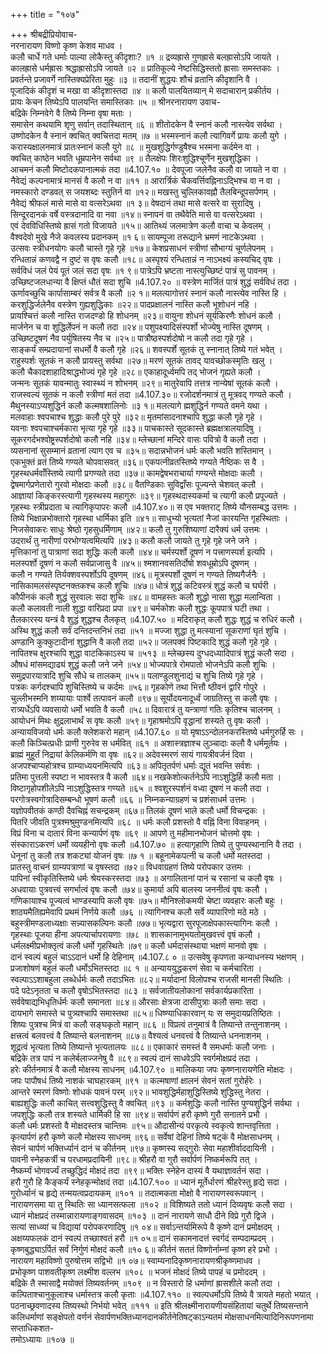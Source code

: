 +++
title = "१०७"

+++
श्रीबद्रीप्रियोवाच-  
नरनारायण विष्णो कृष्ण केशव माधव ।  
कलौ चार्धे गते धर्माः पाल्या लोकैस्तु कीदृशाः? ॥१ ॥
द्रव्यह्रासे गुणह्रासे बलह्रासोऽपि जायते ।  
कालह्रासे धर्मह्रासः श्रद्धाह्रासोऽपि जायते ॥२ ॥
प्रातिकूल्ये नेष्टसिद्धिस्ततो ह्रासाः समस्तकाः ।  
प्रवर्तन्ते प्रजावर्गे नास्तिक्यप्रेरिता मुहुः ॥३ ॥
तदानीं शुद्धयः शौचं व्रतानि कीदृशानि वै ।  
पूजादिकं कीदृशं च मखा वा कीदृशास्तदा ॥४ ॥
कलौ पालयितव्यान् मे सदाचारान् प्रकीर्तय ।  
प्रायः केचन तिष्येऽपि पालयन्ति समास्तिकाः ॥५ ॥
श्रीनरनारायण उवाच-  
बद्रिके निम्नवेगे वै तिष्ये निम्ना वृषा मताः ।  
समासेन कथयामि शृणु सर्वान् तदास्थितान् ॥६ ॥
शीतोदकेन वै स्नानं कलौ नास्त्येव सर्वथा ।  
उष्णोदकेन वै स्नानं क्वचित् क्वचित्तदा मतम् ॥७ ॥
भस्मस्नानं कलौ त्यागिवर्गे प्रायः कलौ युगे ।  
करास्यक्षालनमात्रं प्रातःस्नानं कलौ युगे ॥८ ॥
मुखशुद्धिर्गण्डुषैश्च भस्मना कर्दमेन वा ।  
क्वचित् काष्ठेन भवति धूम्रपानेन सर्वथा ॥९ ॥
तैलक्षेपः शिरःशुद्धिश्चूर्णेन मुखशुद्धिका ।  
आचमनं कलौ मिष्टोदकपानात्मकं तदा ॥4.107.१० ॥
देवपूजा जलेनैव कलौ वा जायते न वा ।  
नैवेद्यं कल्पनामात्रं मानसं वै कलौ न वा ॥११ ॥
आरार्त्रिकं चैकवर्त्तिवह्निनाऽद्भिश्च वा न वा ।  
नमस्कारो दण्डवत् स जयशब्दः स्तुतिर्न वा ॥१२॥
मखस्तु चुल्लिकावह्नौ तैलबिन्दूपसर्पणम् ।  
नैवेद्यं श्रीफलं मासे मासे वा वत्सरेऽथवा ॥१ ३॥
वेषदानं तथा मासे वत्सरे वा सुरादिषु ।  
सिन्दूरदानकं वर्षे वस्त्रदानादि वा नवा ॥१४॥
स्नापनं वा तथैवेति मासे वा वत्सरेऽथवा ।  
एवं देवविधिस्तिष्ये ह्रासं गतो विजायते ॥१५॥
आतिथ्यं जलमात्रेण कलौ वाचा च केवलम् ।  
वैश्वदेवो मुखे नैजे कवलस्य प्रदानकम् ॥१ ६॥
सायम्पूजा तरूद्याने भ्रमणं नाटकेऽथवा ।  
उत्सवः स्त्रीधनयोगः कलौ चास्ते गृहे गृहे ॥१७॥
केशप्रसाधनं स्त्रीणां सौभाग्यं चूर्णलेपनम् ।  
रन्धितान्नं कणवद्वै न दुष्टं स वृषः कलौ ॥१८॥
अस्पृश्यं रन्धितान्नं न नाऽभक्ष्यं कस्यचिद् वृषः ।  
सर्वविधं जलं पेयं पूतं जलं सदा वृषः ॥१ ९॥
पात्रेऽपि भ्रष्टता नास्त्युच्छिष्टं पात्रं सु पावनम् ।  
उच्छिष्टजलधान्या वै क्षिप्तं धौतं सदा शुचि ॥4.107.२० ॥
वस्त्रेण मार्जितं पात्रं शुद्धं सर्वविधं तदा ।  
ऊर्णावच्छुचि कार्पासाम्बरं सर्वत्र वै कलौ ॥२ १॥
मलत्यागोत्तरं स्नानं कलौ नास्त्येव नास्ति हि ।  
करशुद्धिर्जलेनैव वस्त्रेण गुह्यशुद्धिकाः ॥२२॥
पादप्रक्षालनं नास्ति कलौ भूशोधनं नहि ।  
प्रायश्चित्तं कलौ नास्ति राजदण्डो हि शोधनम् ॥२३॥
वायुना शोधनं सूर्यकिरणैः शोधनं कलौ ।  
मार्जनेन च वा शुद्धिर्लेपनं न कलौ तदा ॥२४॥
पशुपक्ष्यादिसंस्पर्शो भोज्येषु नास्ति दूषणम् ।  
उच्छिष्टदूषणं नैव पर्युषितस्य नैव च ॥२५॥
पात्रौष्ठस्पर्शदोषो न कलौ तदा गृहे गृहे ।  
साङ्कर्यं सम्प्रदायानां सधर्मो वै कलौ गृहे ॥२६॥
शवस्पर्शे सूतकं तु स्नानात् तिष्ये गतं भवेत् ।  
राहुस्पर्शः सूतकं न कलौ प्रायस्तु सर्वथा ॥२७॥
मरणं सूतकं तावद् यावच्छोकस्मृतिः खलु ।  
कलौ चैकादशाहादिश्राद्धभोज्यं गृहे गृहे ॥२८॥
एकाहादूर्ध्वमपि तद् भोजनं गृह्यते कलौ ।  
जन्मनः सूतकं यावन्मातुः स्वास्थ्यं न शोभनम् ॥२९॥
मातुरेवापि तत्तत्र नान्येषां सूतकं कलौ ।  
राजस्वल्यं सूतकं न कलौ स्त्रीणां मतं तदा ॥4.107.३०॥
रजोदर्शनमात्रं तु मूत्रवद् गण्यते कलौ ।  
मैथुनस्याऽप्यशुद्धिर्न कलौ कल्मषशालिनोः ॥३ १॥
मलत्यागे ह्मशुद्धिर्न गण्यते वमने यथा ।  
मलवाहाः श्वपचाश्च शुद्धाः कलौ पुरे पुरे ॥३२॥
मृतमांसादनाश्चापि शुद्धा कलौ गृहे गृहे ।  
यवनाः श्वपचाश्चर्मकारा भृत्या गृहे गृहे ॥३३॥
पाचकास्ते सूदकास्ते ब्रह्मक्षत्रालयादिषु ।  
सूकरगर्दभश्वोष्ट्रस्पर्शदोषो कलौ नहि ॥३४॥
म्लेच्छानां मन्दिरे वासः पवित्रो वै कलौ तदा ।  
व्यसनानां सुसम्मानं व्रतानां त्याग एव च ॥३५॥
सदान्नभोजनं धर्मः कलौ भवति शस्तिमान् ।  
एकभुक्तं व्रतं तिष्ये गण्यते चोपवासवत् ॥३६॥
एकपत्नीव्रतस्तिष्ये गण्यते नैष्ठिकः स वै ।  
गृहस्थधर्मवाँस्तिष्ये त्यागी प्रगण्यते तदा ॥३७॥
कामद्वेषभराचार्या गण्यन्ते मोक्षदाः कलौ ।  
द्वेषमार्गप्रणेतारो गुरवो मोक्षदाः कलौ ॥३८॥
वैतण्डिकाः सुविद्वाँसः पूज्यन्ते चेशवत् कलौ ।  
आज्ञायां किङ्करस्त्यागी गृहस्थस्य महागुरुः ॥३९॥
गृहस्थदास्यकर्मा च त्यागी कलौ प्रपूज्यते ।  
गृहस्थः स्त्रीप्रदाता च त्यागिकृपापरः कलौ ॥4.107.४०॥
स एव भक्तराट् तिष्ये यौनसम्बद्ध उत्तमः ।  
तिष्ये भिक्षान्नभोक्तारो गृहस्था धार्मिका इति ॥४१॥
साधुभ्यो भृत्यतां नैजां कारयन्ति गृहस्थिताः ।  
निजसेवाकरः साधुः श्रेष्ठो गृहसुधर्मिणाम् ॥४२॥
कलौ तु गुरुशिष्याणां दारैक्यं धर्म उत्तमः ।  
उदरार्थं तु नारीणां परभोग्यत्वमित्यपि ॥४३॥
कलौ कलौ जायते तु गृहे गृहे जने जने ।  
मृत्तिकानां तु पात्राणां सदा शुद्धिः कलौ कलौ ॥४४॥
चर्मस्पर्शो दूषणं न पत्त्राणस्पर्श इत्यपि ।  
मलस्पर्शो दूषणं न कलौ सर्वप्राजासु वै ॥४५॥
श्मशानवसतिर्दोषो शवधूम्रोऽपि दूषणम् ।  
कलौ न गण्यते तिर्यक्शवस्पर्शोऽपि दूषणम् ॥४६॥
मूत्रस्पर्शो दूषणं न गण्यते तिष्यगैर्जनैः ।  
नासिकामलसंस्पृष्टनक्तकश्च कलौ शुचिः ॥४७॥
धोत्रं शुद्धं कटिवस्त्रं शुद्धं कलौ च घर्घरी ।  
कौपीनकं कलौ शुद्धं सुरवालः सदा शुचिः ॥४८॥
वामहस्तः कलौ शुद्धो नासा शुद्धा मलान्विता ।  
कलौ कलावती नाली शुद्धा वारिप्रदा प्रपा ॥४९॥
चर्मकोशः कलौ शुद्धः कूपपात्रं घटी तथा ।  
तैलकारस्य यन्त्रं वै शुद्धं शुद्धश्च तैलकृत् ॥4.107.५० ॥
मदिराकृत् कलौ शुद्धः शुद्धं च रुधिरं कलौ ।  
अस्थि शुद्धं कलौ सर्वं दन्तिदन्तनिभं तदा ॥५१ ॥
मज्जा शुद्धा तु मत्स्यानां सूकराणां घृतं शुचि ।  
अण्डानि कुक्कुटादीनां शुद्धानि वै कलौ तदा ॥५२॥
जलपक्वं पिष्टकादि शुद्धं कलौ गृहे गृहे ।  
नापितश्च क्षुरश्चापि शुद्धा वाटकिकाऽस्य च ॥५१३ ॥
म्लेच्छस्य दुग्धदध्यादिपात्रं शुद्धं कलौ सदा ।  
औषधं मांसमद्याढ्यं शुद्धं कलौ जने जने ॥५४॥
भोज्यपात्रे रोमपातो भोजनेऽपि कलौ शुचिः ।  
समुद्रपारयात्रादि शुचि सौधे च तालकम् ॥५५॥
पलाण्डुलशुनाद्यं च शुचि तिष्ये गृहे गृहे ।  
पत्रकः कर्गदश्चापि शुचिस्तिष्ये च कर्दमः ॥५६॥
गृहकोणे तथा भित्तौ ष्ठीवनं द्वारि गोपुरे ।  
चुल्लीभस्मनि शय्यायाः पार्श्वे तत्पावनं कलौ ॥९७॥
सूर्योदयनादूर्ध्वं जाग्रतिस्तु स कलौ वृषः ।  
रात्र्यर्धेऽपि व्यवसायो धर्मो भवति वै कलौ ॥५८॥
दिवारात्रं तु यन्त्राणां गतिः कृतिश्च चालनम् ।  
आयोधनं मिथः क्षुद्रलाभार्थं स वृषः कलौ ॥५९॥
गृहाश्रमोऽपि वृद्धानां शस्यते तु वृषः कलौ ।  
अन्यायविजयो धर्मः कलौ क्लेशकरो महान् ॥4.107.६० ॥
यो मृषाऽऽन्दोलनकरस्तिष्ये धर्मगुरुर्हि सः ।  
कलौ किञ्चित्प्रधीः प्राणी गुरुरेव स धर्मवित् ॥६१ ॥
अशास्त्रज्ञाश्च लुञ्चादाः कलौ वै धर्ममूर्तयः ।  
ब्राह्मं मुहूर्तं निद्रायां केलिकर्मणि वा वृषः ॥६२॥
अदेवस्मरणं सायं गायत्रीवर्जनं दिवा ।  
अजपश्चाप्यहोत्रश्च ग्राम्याध्ययनमित्यपि ॥६३॥
अपितृतर्पणं धर्माः द्यूतं भवन्ति सर्वशः ।  
प्रतिमा पुत्तली स्पष्टा न भावस्तत्र वै कलौ ॥६४॥
नखकेशोत्कर्तनेऽपि नाऽशुद्धिर्हि कलौ मता ।  
विष्टागृहोपशीलेऽपि नाऽशुद्धिस्तत्र गण्यते ॥६५ ॥
श्वशुरस्पर्शनं वध्वा दूषणं न कलौ तदा ।  
परगोत्रस्वगोत्रादिसम्बन्धो भूषणं कलौ ॥६६ ॥
निम्नकन्याग्रहणं च प्रशंसाधर्म उत्तमः ।  
यज्ञोपवीतकं कण्ठी दैवचिह्नं सचन्द्रकम् ॥६७॥
तिलकं दूषणं भाले कलौ धर्मो विचन्द्रकः ।  
पितरि जीवति पुत्रश्मश्रुमुण्डनमित्यपि ॥६८ ॥
धर्मः कलौ प्रशस्तो वै वह्निं विना विवाहनम् ।  
विप्रं विना च दातारं विना कन्यार्पणं वृषः ॥६९ ॥
आपणे तु महीमानभोजनं चोत्तमो वृषः ।  
संस्काराऽकरणं धर्मो व्ययहीनो वृषः कलौ ॥4.107.७० ॥
हत्यागृहाणि तिष्ये तु पुण्यस्थानानि वै तदा ।  
धेनूनां तु कलौ तत्र शकट्यां योजनं वृषः ॥७ १ ॥
बहूनामेकपत्नी च कलौ धर्मो मतस्तदा ।  
प्रातस्तु वाचनं ग्राम्यपत्राणां च वृषस्तदा ॥७२॥
विधवाग्रहणं तिष्ये परोपकार उत्तमः ।  
पापिनां स्वीकृतिस्तिष्ये धर्मः श्रेयस्करस्तदा ॥७३ ॥
अगालितानां पानं च रसानां च कलौ वृषः ।  
अधवायाः पुत्रवत्त्वं सगर्भात्वं वृषः कलौ ॥७४॥
कुमार्या अपि बालस्य जननीत्वं वृषः कलौ ।  
गणिकायाश्च पूज्यत्वं भाण्डस्यापि कलौ वृषः ॥७५॥
मौनिश्लोकमयी चेष्टा व्यवहारः कलौ बहुः ।  
शाठ्यमैतिह्यमेवापि प्रथमं निर्णये कलौ ॥७६ ॥
त्यागिनश्च कलौ सर्वे व्यापारिणो मठे मठे ।  
बहुस्त्रीमण्डलाध्यक्षाः सन्न्यासकल्पिनः कलौ ॥७७॥
भृत्यद्वारा सुरपूजाक्षेपकास्त्यागिनः कलौ ।  
गृहस्थाः पूजया हीना अपत्यार्चापरायणाः ॥७८ ॥
शासकानामुभयतोमुखवत्त्वं वृषं कलौ ।  
धर्मलक्ष्मीप्रभोक्तृत्वं कलौ धर्मो गृहस्थितेः ॥७९॥
कलौ धर्मदासंस्थाया भक्षणं मानवो वृषः ।  
दानं स्वल्पं बहुलं चाऽऽदानं धर्मो हि देहिनाम् ॥4.107.८ ० ॥
उत्सवेषु कृपणता कन्याधनस्य भक्षणम् ।  
प्रजाशोषणं बहुलं कलौ धर्मोऽभितस्तदा ॥८ १ ॥
अन्याययुद्धकरणं सेवा च कर्मचारिता ।  
स्वल्पाऽऽशाबहुला लब्धेर्धर्मः कलौ तदाऽभितः ॥८२॥
मर्यादानां विलोपश्च राजसी मानसी स्थितिः ।  
पदे पदेऽनृतता च कलौ वृषोऽभितस्तदा ॥८३ ॥
सर्वजातीयलोकानां सर्वकार्यप्रकारिता ।  
सर्ववेषाद्यभिधृतिर्धर्मः कलौ समानता ॥८४॥
औरसाः क्षेत्रजा दासीपुत्राः कलौ समाः सदा ।  
दायभागे समास्ते च पुत्र्यश्चापि समास्तथा ॥८५॥
धिष्ण्याधिकारवान् यः स समुदायप्रतिष्ठितः ।  
शिष्यः पुत्रश्च मित्रं वा कलौ सङ्घकृतो महान् ॥८६ ॥
विप्रत्वं तनुमात्रं वै तिष्यान्ते तन्तुनाशनम् ।  
क्षत्त्रत्वं बलवत्त्वं वै तिष्यान्ते बलनाशनम् ॥८७॥
वैश्यत्वं धनवत्त्वं वै तिष्यान्ते धननाशनम् ।  
शूद्रत्वं भृत्यता तिष्ये तिष्यान्ते भृत्यतालयः ॥८८॥
एकाकारं समस्तं वै समधर्माः कलौ जनाः ।  
बद्रिके तत्र पापं न कलेर्बलाज्जनेषु वै ॥८९॥
स्वल्पं दानं साधवेऽपि स्वर्गमोक्षप्रदं तदा ।  
हरेः कीर्तनमात्रं वै कलौ मोक्षस्य साधनम् ॥4.107.९० ॥
मालिकया जपः कृष्णनारायणेति मोक्षदः ।  
जपः पापौषधं तिष्ये नाशकं चाघहारकम् ॥९१ ॥
कल्मषाणां क्षालनं सेवनं सतां गुरोर्हरेः ।  
आन्तरे स्मरणं विष्णोः शोधकं पावनं परम् ॥९२॥
भावशुद्धिर्महाशुद्धिस्तिष्ये शुद्धिस्तु नेतरा ।  
बाह्यशुद्धिः कलौ काचित् सत्त्वशुद्धिस्तु वै क्वचित् ॥९३ ॥
कर्मशुद्धिः कलौ नास्ति पुण्यशुद्धिर्न सर्वथा ।  
जपशुद्धिः कलौ तत्र शस्यते धार्मिकी हि सा ॥९४॥
सर्वार्पणं हरौ कृष्णे गुरौ सनातने प्रभौ ।  
कलौ धर्मः प्रशस्तो वै मोक्षदस्तत्र चान्तिमः ॥९५॥
औदासीन्यं परकृत्ये स्वकृत्ये शान्तवृत्तिता ।  
कृत्यार्पणं हरौ कृष्णे कलौ मोक्षस्य साधनम् ॥९६॥
सर्वेषां देहिनां तिष्ये षट्कं वै मोक्षसाधनम् ।  
सेवनं चार्पणं भक्तिर्ध्यानं दानं च कीर्तनम् ॥९७॥
कृष्णस्य सद्गुरोः सेवा महाशीर्वाददायिनी ।  
पावनी स्नेहकर्त्री च परधामप्रदायिनी ॥९८॥
श्रीहरौ वा गुरौ सर्वार्पणं निष्कर्मरूपि तत् ।  
नैष्कर्म्यं भोगवर्ज्यं तच्छुद्धिदं मोक्षदं तदा ॥९९॥
भक्तिः स्नेहेन दास्यं वै यथाज्ञावर्तनं सदा ।  
हरौ गुरौ हि कैङ्कर्यं स्नेहकृन्मोक्षदं तदा ॥4.107.१०० ॥
ध्यानं मूर्तेर्धारणं श्रीहरेस्तु हृद्ये सदा ।  
गुरोर्ध्यानं च हृद्ये तन्मयत्वप्रदायकम् ॥१०१ ॥
तदात्मकता मोक्षो वै नारायणस्वरूपवान् ।  
नारायणसमा या तु स्थितिः सा ध्यानसत्फला ॥१०२ ॥
विशिष्यते ततो ध्यानं दिव्यवृषः कलौ सदा ।  
ध्यानं मोक्षप्रदं तस्मान्नारायणाङ्गवासदम् ॥१०३ ॥
दानं नारायणे साधौ दीने विप्रे गुरौ द्विजे ।  
सत्यां साध्व्यां च विद्यायां परोपकरणादिषु ॥१ ०४॥
सर्वाऽन्तर्यामिरूपे वै कृष्णे दानं प्रमोक्षदम् ।  
अक्षय्यफलकं दानं स्वल्पं तच्छाश्वतं हरौ ॥१ ०५॥
दानं सकामनादत्तं स्वर्गदं सम्पदाम्प्रदम् ।  
कृष्णबुद्ध्याऽर्पितं सर्वं निर्गुणं मोक्षदं कलौ ॥१० ६॥
कीर्तनं सततं विष्णोर्नाम्नां कृष्ण हरे प्रभो ।  
नारायण महाविष्णो पुरुषोत्तम सद्विभो ॥१ ०७॥
स्वाम्यनादिकृष्णनारायणश्रीकृष्णमाधव ।  
प्रभोकृष्ण पाशवतीकृष्ण लक्ष्मीश वल्लभ ॥१०८ ॥
भजनं मोक्षदं तिष्ये पापहं च प्रमोददम् ।  
बद्रिके तै स्मासाद्वै मयोक्तं तिष्यवर्तनम् ॥१०९ ॥
न विस्तारो हि धर्माणां ह्रासशीले कलौ तदा ।  
कल्पिताश्चानुकूलाश्च धर्मास्तत्र कलौ कृताः ॥4.107.११० ॥
स्वल्पधर्मोऽपि तिष्ये वै त्रायते महतो भयात् ।  
पठनाच्छ्रवणादस्य तिष्यस्थो निर्भयो भवेत् ॥१११ ॥
इति श्रीलक्ष्मीनारायणीयसंहितायां चतुर्थे तिष्यसन्ताने कलिधर्माणां सङ्क्षेपतो वर्णनं सेवार्पणभक्तिध्यानदानकीर्तनेतिषट्काऽन्यतमं मोक्षसाधनमित्यादिनिरूपणनामा सप्ताधिकशत-  
तमोऽध्यायः ॥१०७ ॥
    
    
